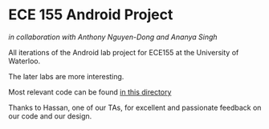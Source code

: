 # ECE 155 Android Project
*in collaboration with Anthony Nguyen-Dong and Ananya Singh*

All iterations of the Android lab project for ECE155 at the University of Waterloo.

The later labs are more interesting.

Most relevant code can be found [in this directory](lab4/app/src/main/java/lab3_201_14/uwaterloo/ca/lab3_201_14)

Thanks to Hassan, one of our TAs, for excellent and passionate feedback on our code and our design.
